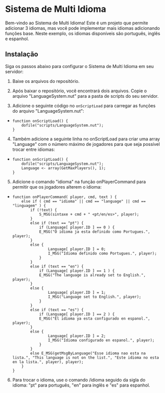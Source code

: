 # Sistema de Multi Idioma

Bem-vindo ao Sistema de Multi Idioma! Este é um projeto que permite adicionar 3 idiomas, mas você pode implementar mais idiomas adicionando funções base. Neste exemplo, os idiomas disponíveis são português, inglês e espanhol.

## Instalação

Siga os passos abaixo para configurar o Sistema de Multi Idioma em seu servidor:

1. Baixe os arquivos do repositório.

2. Após baixar o repositório, você encontrará dois arquivos. Copie o arquivo "LanguageSystem.nut" para a pasta de scripts do seu servidor.

3. Adicione o seguinte código no `onScriptLoad` para carregar as funções do arquivo "LanguageSystem.nut":
-  ```squirrel
   function onScriptLoad() {
       dofile("scripts/LanguageSystem.nut");
   }

4. Também adicione a seguinte linha no onScriptLoad para criar uma array "Language" com o número máximo de jogadores para que seja possível trocar entre idiomas:
-  ```squirrel
   function onScriptLoad() {
       dofile("scripts/LanguageSystem.nut");
       Language <- array(GetMaxPlayers(), 1);
   }

5. Adicione o comando "idioma" na função onPlayerCommand para permitir que os jogadores alterem o idioma:
-  ```squirrel
   function onPlayerCommand( player, cmd, text ) {
       else if ( cmd == "idioma" || cmd == "language" || cmd == "linguagem" ) {
           if (!text) {
               S_MSG(sintaxe + cmd + " <pt/en/es>", player);
           }
           else if (text == "pt") {
               if (Language[ player.ID ] == 0 ) {
               E_MSG("O idioma ja esta definido como Portugues.", player);
           }
           else {
                   Language[ player.ID ] = 0;
                   I_MSG("Idioma definido como Portugues.", player);
               }
           }
           else if (text == "en") {
               if (Language[ player.ID ] == 1 ) {
               E_MSG("The language is already set to English.", player);
           }
           else {
                   Language[ player.ID ] = 1;
                   I_MSG("Language set to English.", player);
               }
           }
           else if (text == "es") {
               if (Language[ player.ID ] == 2 ) {
               E_MSG("El idioma ya esta configurado en espanol.", player);
           }
           else {
                   Language[ player.ID ] = 2;
                   I_MSG("Idioma configurado en espanol.", player);
               }
           }
           else E_MSG(getMsgByLanguage("Esse idioma nao esta na lista.", "This language is not on the list.", "Este idioma no esta en la lista.", player), player);
       }
   }

6. Para trocar o idioma, use o comando /idioma seguido da sigla do idioma: "pt" para português, "en" para inglês e "es" para espanhol.
